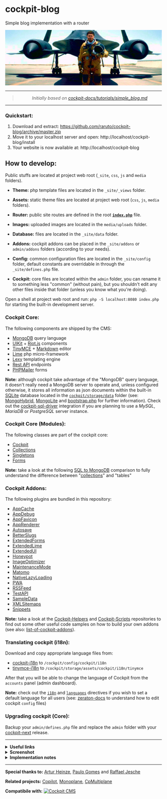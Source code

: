 # cockpit-blog

Simple blog implementation with a router

<p align="center">
    <a href="https://github.com/Raruto/cockpit-blog"><img src="_site/addons/SampleData/uploads/1976/07/28/BrianShul.jpg" alt="The Untouchables" title="Sled driver" /></a>
</p>

---

<blockquote>
    <p align="center">
        <em>Initially based on <a href="https://github.com/Raruto/cockpit-legacy-docs/blob/master/tutorials/simple_blog.md">cockpit-docs/tutorials/simple_blog.md</a></em>
    </p>
</blockquote>

---

### Quickstart:

 1. Download and extract: https://github.com/raruto/cockpit-blog/archive/master.zip
 2. Move it to your localhost server and open: http://localhost/cockpit-blog/install
 3. Your website is now available at: http://localhost/cockpit-blog

## How to develop:

Public stuffs are located at project web root (`_site`, `css`, `js` and `media` folders).

- **Theme:**
    php template files are located in the `_site/_views` folder.

- **Assets:**
    static theme files are located at project web root (`css`, `js`, `media` folders).

- **Router:**
    public site routes are defined in the root **[`index.php`](index.php)** file.

- **Images:**
    uploaded images are located in the `media/uploads` folder.

- **Database:**
    files are located in the `_site/data` folder.

- **Addons:**
    cockpit addons can be placed in the `_site/addons` or `admin/addons` folders (according to your needs).

- **Config:**
    common configuration files are located in the `_site/config` folder, default constants are overridable in through the `_site/defines.php` file.

- **Cockpit:**
    core files are located within the `admin` folder, you can rename it to something less "common" (without pain), but you shouldn't edit any other files inside that folder (unless you know what you're doing).

Open a shell at project web root and run: `php -S localhost:8080 index.php` for starting the built-in development server.

### Cockpit Core:

The following components are shipped by the CMS:

- [MongoDB](https://docs.mongodb.com/manual/reference/) query language
- [UIKit](https://getuikit.com/docs/) + [Riot.js](https://riot.js.org/documentation/) components
- [TinyMCE](https://www.tiny.cloud/docs/) + [Markdown](https://daringfireball.net/projects/markdown/syntax) editor
- [Lime](https://github.com/agentejo/lime) php micro-framework
- [Lexy](https://cpmultiplane.rlj.me/en/docs/lexy) templating engine
- [Rest API](https://getcockpit.com/documentation/api) endpoints
- [PHPMailer](https://github.com/PHPMailer/PHPMailer) forms

**Note:** although cockpit take advantage of the "MongoDB" query language, it doesn't really need a MongoDB server to operate and, unless configured otherwise, it stores all information as json documents within the built-in [SQLite](https://www.sqlite.org/) database located in the [`cockpit/storage/data`](https://github.com/agentejo/cockpit/tree/next/storage/data) folder (see: [MongoHybrid](https://github.com/agentejo/cockpit/tree/next/lib/MongoHybrid), [MongoLite](https://github.com/agentejo/cockpit/tree/next/lib/MongoLite) and [bootstrap.php](https://github.com/agentejo/cockpit/blob/next/bootstrap.php) for further information). Check out the [cockpit-sql-driver](https://github.com/piotr-cz/cockpit-sql-driver) integration if you are planning to use a _MySQL_, _MariaDB_ or _PostgreSQL_ server instance.

### Cockpit Core (Modules):

The following classes are part of the cockpit core:

- [Cockpit](https://github.com/agentejo/cockpit/tree/next/modules/Cockpit)
- [Collections](https://github.com/agentejo/cockpit/tree/next/modules/Collections)
- [Singletons](https://github.com/agentejo/cockpit/tree/next/modules/Singletons)
- [Forms](https://github.com/agentejo/cockpit/tree/next/modules/Forms)

**Note:** take a look at the following [SQL to MongoDB](https://docs.mongodb.com/manual/reference/sql-comparison/) comparison to fully understand the difference between "[collections](https://docs.mongodb.com/manual/core/databases-and-collections/)" and "tables"

### Cockpit Addons:

The following plugins are bundled in this repository:

- [AppCache](_site/addons/AppCache)
- [AppDebug](_site/addons/AppDebug)
- [AppFavicon](_site/addons/AppFavicon)
- [AppRenderer](_site/addons/AppRenderer)
- [Autosave](_site/addons/Autosave)
- [BetterSlugs](_site/addons/BetterSlugs)
- [ExtendedForms](_site/addons/ExtendedForms)
- [ExtendedLime](_site/addons/ExtendedLime)
- [ExtendedUI](_site/addons/ExtendedUI)
- [Honeypot](_site/addons/Honeypot)
- [ImageOptimizer](_site/addons/ImageOptimizer)
- [MaintenanceMode](_site/addons/MaintenanceMode)
- [Matomo](_site/addons/Matomo)
- [NativeLazyLoading](_site/addons/NativeLazyLoading)
- [PWA](_site/addons/PWA)
- [RSSFeed](_site/addons/RSSFeed)
- [TestAPI](_site/addons/RestAPI)
- [SampleData](_site/addons/SampleData)
- [XMLSitemaps](_site/addons/XMLSitemaps)
- [Snippets](_site/addons/Snippets)

**Note:** take a look at the [Cockpit-Helpers](https://github.com/pauloamgomes/CockpitCMS-Helpers) and [Cockpit-Scripts](https://github.com/raffaelj/cockpit-scripts) repositories to find out some other useful code samples on how to build your own addons (see also: [list-of-cockpit-addons](https://discourse.getcockpit.com/t/list-of-cockpit-addons/234)).

### Translating cockpit (i18n):

Download and copy appropriate language files from:

- [cockpit-i18n](https://github.com/agentejo/cockpit-i18n/) to `/cockpit/config/cockpit/i18n`
- [tinymce-i18n](https://www.tiny.cloud/get-tiny/language-packages/) to `/cockpit/storage/assets/cockpit/i18n/tinymce`

After that you will be able to change the language of Cockpit from the `accounts` panel (admin dashboard).

**Note:** check out the [`i18n`](https://zeraton.gitlab.io/cockpit-docs/guide/basics/configuration.html#i18n-string) and [`languages`](https://zeraton.gitlab.io/cockpit-docs/guide/basics/configuration.html#languages-object-array) directives if you wish to set a default language for all users (see: [zeraton-docs](https://zeraton.gitlab.io/cockpit-docs/guide/basics/configuration.html) to understand how to edit cockpit `config` files)

### Upgrading cockpit (Core):

Backup your `admin/defines.php` file and replace the `admin` folder with your [cockpit-next](https://github.com/agentejo/cockpit/releases) release.

---

<details>
 <summary><strong>Useful links</strong></summary><br>

 - [Cockpit](https://getcockpit.com/documentation) / [Zeraton](https://zeraton.gitlab.io/cockpit-docs) docs
 - [Lexy](https://cpmultiplane.rlj.me/en/docs/lexy) / [Blade](https://laravel.com/docs/blade) templating
 - [MongoDB](https://docs.mongodb.com/manual/reference/sql-comparison/) reference guide
 - Cockpit [Forum](https://getcockpit.com/support) / [Issues](https://github.com/agentejo/cockpit/issues)

</details>

<details>
 <summary><strong>Screenshot</strong></summary><br>

  <p align="center">
    <a href="https://github.com/Raruto/cockpit-blog"><img src="media/app/theme-preview.png" alt="Blog Article" title="Blog Article" /></a>
  </p>

</details>

<details>
 <summary><strong>Implementation notes</strong></summary><br>

  **Already Implemented:**

  - [Semantic Elements](https://www.w3schools.com/html/html5_semantic_elements.asp)
  - [Native Lazy Loading](https://web.dev/browser-level-image-lazy-loading/)
  - [SVG Favicons](https://medium.com/swlh/are-you-using-svg-favicons-yet-a-guide-for-modern-browsers-836a6aace3df)
  - [Sitemap XML](https://developers.google.com/search/docs/advanced/sitemaps/build-sitemap)
  - [RSS feed](https://www.rssboard.org/rss-specification)
  - [JSON feed](https://www.jsonfeed.org/)
  - [Robots.txt](https://developers.google.com/search/docs/advanced/robots/create-robots-txt)
  - [Manifest.json](https://web.dev/add-manifest/)
  - [Open Graph](https://developers.facebook.com/docs/sharing/webmasters/)
  - [Twitter cards](https://developer.twitter.com/en/docs/twitter-for-websites/cards/guides/getting-started)
  - [Schema.org](https://schema.org/docs/gs.html)
  - [Matomo Tracking](https://developer.matomo.org/guides/tracking-javascript-guide)
  - [Offline caching](https://developers.google.com/web/ilt/pwa/caching-files-with-service-worker) (PWA - Service Worker)
  - [Posts Pagination](_site/_views/partials/pagination.php)
  - [Installer Script](install/index.php)
  - [Privacy and Cookie](https://creativecommons.org/policies/)
  - [Contact form](https://github.com/raffaelj/cockpit-scripts/blob/master/form-validation/contact.php)
  - Search form

  **Next Steps:**
  - Multilingualism _(eg. through a catch-all route: `$app->run('/*')`)_

</details>

---

**Special thanks to:** [Artur Heinze](https://github.com/aheinze), [Paulo Gomes](https://github.com/pauloamgomes) and [Raffael Jesche](https://github.com/raffaelj)

**Related projects:** [Copilot](https://github.com/agentejo/copilot), [Monoplane](https://github.com/raffaelj/Monoplane-Demo), [CpMultiplane](https://github.com/raffaelj/cpmp-lib-skeleton)


**Compatibile with:** [![Cockpit CMS](https://img.shields.io/badge/cockpit-0.11.2-1EB300.svg?style=flat)](https://github.com/agentejo/cockpit)
